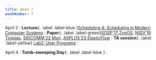 ```yaml
---
title: Week 7
weekNumber: 7
---
```


April 2
: **Lecture**{: .label .label-blue }[Scheduling 4: Scheduling in Modern Computer Systems](/sp24/assets/slides/lec13_scheduling4.pdf)
    : **Paper**{: .label .label-green}[SOSP'17 ZygOS](https://dl.acm.org/doi/10.1145/3132747.3132780), [NSDI'19 Tiresias](https://www.usenix.org/conference/nsdi19/presentation/gu), [SIGCOMM'22 Muri](https://dl.acm.org/doi/10.1145/3544216.3544224), [ASPLOS'23 ElasticFlow](https://dl.acm.org/doi/abs/10.1145/3575693.3575721)
: **TA session**{: .label .label-yellow} [Lab2: User Programs](/sp24/assets/slides/TA_session3.pdf)
    : &emsp;


April 4
: **Tomb-sweeping Day**{: .label .label-blue }
    : &emsp;